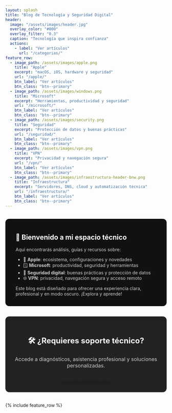 ```yaml
---
layout: splash
title: "Blog de Tecnología y Seguridad Digital"
header:
  image: "/assets/images/header.jpg"
  overlay_color: "#000"
  overlay_filter: "0.3"
  caption: "Tecnología que inspira confianza"
  actions:
    - label: "Ver artículos"
      url: "/categorias/"
feature_row:
  - image_path: /assets/images/apple.png
    title: "Apple"
    excerpt: "macOS, iOS, hardware y seguridad"
    url: "/apple/"
    btn_label: "Ver artículos"
    btn_class: "btn--primary"
  - image_path: /assets/images/windows.png
    title: "Microsoft"
    excerpt: "Herramientas, productividad y seguridad"
    url: "/microsoft/"
    btn_label: "Ver artículos"
    btn_class: "btn--primary"
  - image_path: /assets/images/security.png
    title: "Seguridad"
    excerpt: "Protección de datos y buenas prácticas"
    url: "/seguridad/"
    btn_label: "Ver artículos"
    btn_class: "btn--primary"
  - image_path: /assets/images/vpn.png
    title: "VPN"
    excerpt: "Privacidad y navegación segura"
    url: "/vpn/"
    btn_label: "Ver artículos"
    btn_class: "btn--primary"
  - image_path: /assets/images/infraestructura-header-bnw.png
    title: "Infraestructura"
    excerpt: "Servidores, DNS, cloud y automatización técnica"
    url: "/infraestructura/"
    btn_label: "Ver artículos"
    btn_class: "btn--primary"
---
```


<!-- Google AdSense Script -->
<script async src="https://pagead2.googlesyndication.com/pagead/js/adsbygoogle.js?client=ca-pub-4045603144573394"
     crossorigin="anonymous"></script>

<div class="intro-text" style="margin: 2rem 0; padding: 1rem 2rem; background-color: #111; border-radius: 12px;">
  <h2 style="color: #fff;">👋 Bienvenido a mi espacio técnico</h2>
  <p style="color: #ccc;">Aquí encontrarás análisis, guías y recursos sobre:</p>
  <ul style="color: #ccc;">
    <li>🍎 <strong>Apple</strong>: ecosistema, configuraciones y novedades</li>
    <li>🪟 <strong>Microsoft</strong>: productividad, seguridad y herramientas</li>
    <li>🔐 <strong>Seguridad digital</strong>: buenas prácticas y protección de datos</li>
    <li>🌐 <strong>VPN</strong>: privacidad, navegación segura y acceso remoto</li>
  </ul>
  <p style="color: #ccc;">Este blog está diseñado para ofrecer una experiencia clara, profesional y en modo oscuro. ¡Explora y aprende!</p>
</div>

<div class="cta-box" style="margin: 2rem 0; padding: 1.5rem; background-color: #222; border-radius: 12px; text-align: center;">
  <h3 style="color: #fff; font-size: 1.5rem;">🛠️ ¿Requieres soporte técnico?</h3>
  <p style="color: #ccc; font-size: 1rem;">Accede a diagnósticos, asistencia profesional y soluciones personalizadas.</p>
  <a href="https://www.pcsupportslp.com" class="btn btn--primary" style="margin-top: 1rem; display: inline-block;">Ir a pcsupportslp.com</a>
</div>

{% include feature_row %}
